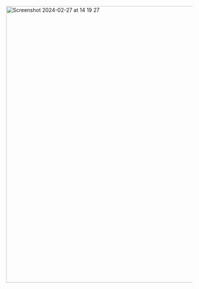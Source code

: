 <img width="744" alt="Screenshot 2024-02-27 at 14 19 27" src="https://github.com/Jonyanders0N/counter-page/assets/18670053/cc1af959-e0ad-4c42-ab21-99a8bcbecd6c">
